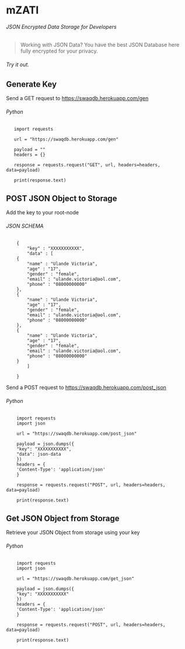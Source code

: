 # mZATI
 ###### JSON Encrypted Data Storage for Developers

 > Working with JSON Data? You have the best JSON Database here fully encrypted for your privacy.

 ###### Try it out.

 ## Generate Key

 Send a GET request to https://swaqdb.herokuapp.com/gen

###### Python
 ```
    import requests

    url = "https://swaqdb.herokuapp.com/gen"

    payload = ""
    headers = {}

    response = requests.request("GET", url, headers=headers, data=payload)

    print(response.text)
```

## POST JSON Object to Storage

Add the key to your root-node

###### JSON SCHEMA

```
    {
        "key" : "XXXXXXXXXXX",
        "data" : [
    {
        "name" : "Ulande Victoria",
        "age" : "17",
        "gender" : "female",
        "email" : "ulande.victoria@aol.com",
        "phone" : "08000000000"
    },
    {
        "name" : "Ulande Victoria",
        "age" : "17",
        "gender" : "female",
        "email" : "ulande.victoria@aol.com",
        "phone" : "08000000000"
    },
    {
        "name" : "Ulande Victoria",
        "age" : "17",
        "gender" : "female",
        "email" : "ulande.victoria@aol.com",
        "phone" : "08000000000"
    }
        ]
        
    }
```

Send a POST request to https://swaqdb.herokuapp.com/post_json

###### Python
```
    import requests
    import json

    url = "https://swaqdb.herokuapp.com/post_json"

    payload = json.dumps({
    "key": "XXXXXXXXXXX",
    "data": json-data
    })
    headers = {
    'Content-Type': 'application/json'
    }

    response = requests.request("POST", url, headers=headers, data=payload)

    print(response.text)
```

## Get JSON Object from Storage

Retrieve your JSON Object from storage using your key

###### Python
```
    import requests
    import json

    url = "https://swaqdb.herokuapp.com/get_json"

    payload = json.dumps({
    "key": "XXXXXXXXXXX"
    })
    headers = {
    'Content-Type': 'application/json'
    }

    response = requests.request("POST", url, headers=headers, data=payload)

    print(response.text)
```


